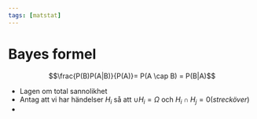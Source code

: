 ```yaml
---
tags: [matstat]
---
```

# Bayes formel 
$$\frac{P(B)P(A|B)}{P(A)}= P(A \cap B) = P(B|A)$$
- Lagen om total sannolikhet
- Antag att vi har händelser $H_{i}$ så att $\cup H_{i} = \Omega$ och $H_{i} \cap H_{j} = 0 (streck över)$
- 